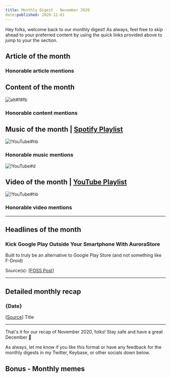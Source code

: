 ```yaml
---
title: Monthly Digest - November 2020
date:published: 2020-12-01
---
```


Hey folks, welcome back to our monthly digest! As always, feel free to skip ahead to your preferred content by using the quick links provided above to jump to your the section.

## Article of the month

### Honorable article mentions

## Content of the month

![alt#f#fb]({link} "caption")

### Honorable content mentions

## Music of the month | [Spotify Playlist](spotify:playlist:3u52u0faYK0uLQz5wgL7k3)

![!YouTube#hb]({youtube_id} "[[Spotify](link)] title")

### Honorable music mentions

![!YouTube#d](IVQkcd706-4 "[[Spotify](spotify:track:1St4foaXsAX3vvkXXRA0l2)] EBEN - My Decree (feat. Micah Martin)")

## Video of the month | [YouTube Playlist](https://www.youtube.com/playlist?list=PLtthNj7yut56ZNuJAMeu9-o63Idh9auJ3)

![!YouTube#hb]({youtube_id} "title")

### Honorable video mentions

***

## Headlines of the month

### Kick Google Play Outside Your Smartphone With AuroraStore

Built to truly be an alternative to Google Play Store (and not something like F-Droid)

Source(s): [[FOSS Post](https://fosspost.org/aurorastore-google-play-alternative/)]

***

## Detailed monthly recap

### {Date}

[[Source](link)] Title

***

That's it for our recap of November 2020, folks! Stay safe and have a great December 👋

As always, let me know if you like this format or have any feedback for the monthly digests in my Twitter, Keybase, or other socials down below.

## Bonus - Monthly memes
